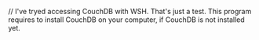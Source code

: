 // I've tryed accessing CouchDB with WSH. That's just a test. This program requires to install CouchDB on your computer, if CouchDB is not installed yet.